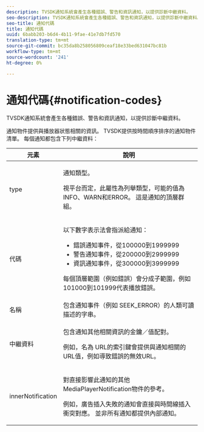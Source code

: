 ```yaml
---
description: TVSDK通知系統會產生各種錯誤、警告和資訊通知，以提供診斷中繼資料。
seo-description: TVSDK通知系統會產生各種錯誤、警告和資訊通知，以提供診斷中繼資料。
seo-title: 通知代碼
title: 通知代碼
uuid: 6babb203-b6d4-4b11-9fae-41e7db7fd570
translation-type: tm+mt
source-git-commit: bc35da8b258056809ceaf18e33bed631047bc81b
workflow-type: tm+mt
source-wordcount: '241'
ht-degree: 0%

---
```



# 通知代碼{#notification-codes}

TVSDK通知系統會產生各種錯誤、警告和資訊通知，以提供診斷中繼資料。

通知物件提供與播放器狀態相關的資訊。 TVSDK提供按時間順序排序的通知物件清單。 每個通知都包含下列中繼資料：

<table frame="all" colsep="1" rowsep="1" id="table_1A32EFFE1834438D8261886EC9D7250D"> 
 <thead> 
  <tr rowsep="1"> 
   <th colname="1" class="entry"><b> 元素</b></th> 
   <th colname="2" class="entry"><b> 說明</b></th> 
  </tr> 
 </thead>
 <tbody> 
  <tr rowsep="1"> 
   <td colname="1"><span class="codeph"> type</span> </td> 
   <td colname="2"> <p>通知類型。 </p> <p>視平台而定，此屬性為列舉類型，可能的值為INFO、WARN和ERROR。 這是通知的頂層群組。 </p> </td> 
  </tr> 
  <tr rowsep="1"> 
   <td colname="1"> <span class="codeph"> 代碼</span> </td> 
   <td colname="2"> <p>以下數字表示法會指派給通知： 
     <ul id="ul_A86BF89D6B3B410E81FAD718D3C4A9F0"> 
      <li id="li_8180972D704C40098723734DD4B45643">錯誤通知事件，從100000到1999999 </li> 
      <li id="li_0EC29EA5F0034E5EBFEF8E68A6498D39">警告通知事件，從200000到2999999 </li> 
      <li id="li_189A53D3D7EF4960A521AB04D00DCF70">資訊通知事件，從300000到3999999 </li> 
     </ul> </p> <p>每個頂層範圍（例如錯誤）會分成子範圍，例如101000到101999代表播放錯誤。 </p> </td> 
  </tr> 
  <tr rowsep="1"> 
   <td colname="1"><span class="codeph"> 名稱</span> </td> 
   <td colname="2">包含通知事件（例如<span class="codeph"> SEEK_ERROR</span>）的人類可讀描述的字串。 </td> 
  </tr> 
  <tr rowsep="1"> 
   <td colname="1"><span class="codeph"> 中繼資料</span> </td> 
   <td colname="2"> <p>包含通知其他相關資訊的金鑰／值配對。 </p> <p>例如，名為<span class="codeph"> URL</span>的索引鍵會提供與通知相關的URL值，例如導致錯誤的無效URL。 </p> </td> 
  </tr> 
  <tr rowsep="0"> 
   <td colname="1"><span class="codeph"> innerNotification</span> </td> 
   <td colname="2"> <p>對直接影響此通知的其他<span class="codeph"> MediaPlayerNotification</span>物件的參考。 </p> <p>例如，廣告插入失敗的通知會直接與時間線插入衝突對應。 並非所有通知都提供內部通知。 </p> </td> 
  </tr> 
 </tbody> 
</table>
